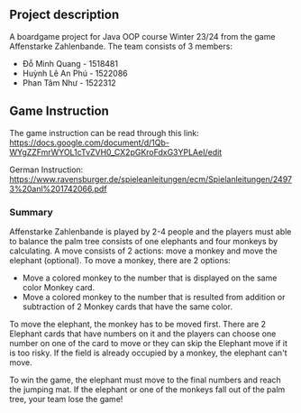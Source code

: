 ## Project description
A boardgame project for Java OOP course Winter 23/24 from the game Affenstarke Zahlenbande. The team consists of 3 members:
- Đỗ Minh Quang - 1518481
- Huỳnh Lê An Phú - 1522086
- Phan Tâm Như - 1522312

## Game Instruction
The game instruction can be read through this link:
https://docs.google.com/document/d/1Qb-WYgZZFmrWYOL1cTvZVH0_CX2pGKroFdxG3YPLAeI/edit

German Instruction:
https://www.ravensburger.de/spieleanleitungen/ecm/Spielanleitungen/24973%20anl%201742066.pdf

### Summary
Affenstarke Zahlenbande is played by 2-4 people and the players must able to balance the palm tree consists of one elephants and four monkeys by calculating. A move consists of 2 actions: move a monkey and move the elephant (optional). 
To move a monkey, there are 2 options: 
+ Move a colored monkey to the number that is displayed on the same color Monkey card.
+ Move a colored monkey to the number that is resulted from addition or subtraction of 2 Monkey cards that have the same color.

To move the elephant, the monkey has to be moved first. There are 2 Elephant cards that have numbers on it and the players can choose one number on one of the card to move or they can skip the Elephant move if it is too risky. 
If the field is already occupied by a monkey, the elephant can't move.

To win the game, the elephant must move to the final numbers and reach the jumping mat. If the elephant or one of the monkeys fall out of the palm tree, your team lose the game!
